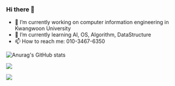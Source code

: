 ### Hi there 👋

<!--
**N-jongsik/N-jongsik** is a ✨ _special_ ✨ repository because its `README.md` (this file) appears on your GitHub profile.

Here are some ideas to get you started:

- 🔭 I’m currently working on ...
- 🌱 I’m currently learning ...
- 👯 I’m looking to collaborate on ...
- 🤔 I’m looking for help with ...
- 💬 Ask me about ...
- 📫 How to reach me: ...
- 😄 Pronouns: ...
- ⚡ Fun fact: ...
-->

- 🔭 I’m currently working on computer information engineering in Kwangwoon University 
- 🌱 I’m currently learning AI, OS, Algorithm, DataStructure
- 📫 How to reach me: 010-3467-6350

![Anurag's GitHub stats](https://github-readme-stats.vercel.app/api?username=N-jongsik&show_icons=true&theme=radical)

<a href="https://www.instagram.com/jxxng.syykk/" target="_blank"><img src="https://img.shields.io/badge/Instargram-000000?style=for-the-badge&logo=#E4405F&logoColor=FFFFFF"/></a>

<a href="https://www.notion.so/jxxngsyykk/ac251288994e4b1db63fdd553d5eb721" target="_blank"><img src="https://img.shields.io/badge/Notion-000000?style=for-the-badge&logo=#000000&logoColor=FFFFFF"/></a>
